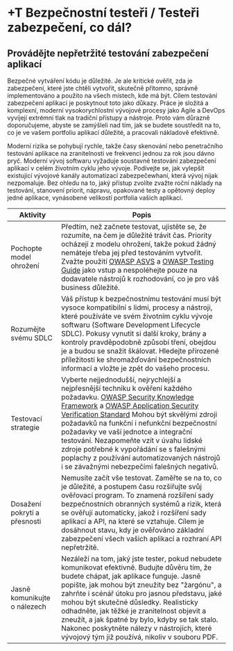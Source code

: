 # +T Bezpečnostní testeři / Testeři zabezpečení, co dál?

## Provádějte nepřetržité testování zabezpečení aplikací

Bezpečné vytváření kódu je důležité. Je ale kritické ověřit, zda je zabezpečení, které jste chtěli vytvořit, skutečně přítomno, správně implementováno a použito na všech místech, kde má být. Cílem testování zabezpečení aplikací je poskytnout toto jako důkazy. Práce je složitá a komplexní, moderní vysokorychlostní vývojové procesy jako Agile a DevOps vyvíjejí extrémní tlak na tradiční přístupy a nástroje. Proto vám důrazně doporučujeme, abyste se zamýšleli nad tím, jak se budete soustředit na to, co je ve vašem portfoliu aplikací důležité, a pracovali nákladově efektivně.

Moderní rizika se pohybují rychle, takže časy skenování nebo penetračního testování aplikace na zranitelnosti ve frekvenci jednou za rok jsou dávno pryč. Moderní vývoj softwaru vyžaduje soustavné testování zabezpečení aplikací v celém životním cyklu jeho vývoje. Podívejte se, jak vylepšít existující vývojové kanály automatizací zabezpečewhaní, která vývoj nijak nezpomaluje. Bez ohledu na to, jaký přístup zvolíte zvažte roční náklady na testování, stanovení priorit, nápravu, opakované testy a opětovný deploy jedné aplikace, vynásobené velikostí portfolia vašich aplikací. 

| Aktivity | Popis |
| --- | --- |
| Pochopte model ohrožení | Předtím, než začnete testovat, ujistěte se, že rozumíte, na čem je důležité trávit čas. Priority ocházejí z modelu ohrožení, takže pokud žádný nemáteje třeba jej před testováním vytvořit. Zvažte použití [OWASP ASVS](https://www.owasp.org/index.php/ASVS) a [OWASP Testing Guide](https://www.owasp.org/index.php/OWASP_Testing_Project) jako vstup a nespoléhejte pouze na dodavatele nástrojů k rozhodování, co je pro váš business důležité. |
| Rozumějte svému SDLC | Váš přístup k bezpečnostnímu testování musí být vysoce kompatibilní s lidmi, procesy a nástroji, které používáte ve svém životním cyklu vývoje softwaru (Software Development Lifecycle SDLC). Pokusy vynutit si další kroky, brány a kontroly pravděpodobně způsobí tření, obejdou je a budou se snažit škálovat. Hledejte přirozené příležitosti ke shromažďování bezpečnostních informací a vložte je zpět do vašeho procesu. |
| Testovací strategie | Vyberte nejjednodušší, nejrychlejší a nejpřesnější techniku k ověření každého požadavku. [OWASP Security Knowledge Framework](https://www.owasp.org/index.php/OWASP_Security_Knowledge_Framework) a [OWASP Application Security Verification Standard](https://www.owasp.org/index.php/ASVS) Mohou být skvělými zdroji požadavků na funkční i nefunkční bezpečnostní požadavky ve vaší jednotce a integrační testování. Nezapomeňte vzít v úvahu lidské zdroje potřebné k vypořádání se s falešnými poplachy z používání automatizovaných nástrojů i se závažnými nebezpečími falešných negativů. |
| Dosažení pokrytí a přesnosti | Nemusíte začít vše testovat. Zaměřte se na to, co je důležité, a postupem času rozšiřujte svůj ověřovací program. To znamená rozšíření sady bezpečnostních obranných systémů a rizik, která se ověřují automaticky, jakož i rozšíření sady aplikací a API, na které se vztahuje. Cílem je dosáhnout stavu, kdy je ověřováno základní zabezpečení všech vašich aplikací a rozhraní API nepřetržitě. |
| Jasně komunikujte o nálezech | Nezáleží na tom, jaký jste tester, pokud nebudete komunikovat efektivně. Budujte důvěru tím, že budete chápat, jak aplikace funguje. Jasně popište, jak mohou být zneužity bez "žargónu", a zahrňte i scénář útoku pro jasnou představu, jaké mohou být skutečné důsledky. Realisticky odhadněte, jak těžké je zranitelnost objevit a zneužít, a jak špatné by bylo, kdyby se tak stalo. Nakonec poskytněte nálezy v nástrojích, které vývojový tým již používá, nikoliv v souboru PDF. |


